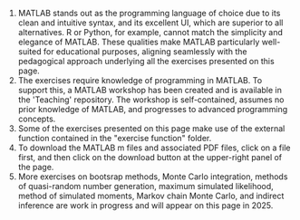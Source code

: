 1. MATLAB stands out as the programming language of choice due to its clean and intuitive syntax, and its excellent UI, which are superior to all alternatives. R or Python, for example, cannot match the simplicity and elegance of MATLAB. These qualities make MATLAB particularly well-suited for educational purposes, aligning seamlessly with the pedagogical approach underlying all the exercises presented on this page.
2. The exercises require knowledge of programming in MATLAB. To support this, a MATLAB workshop has been created and is available in the 'Teaching' repository. The workshop is self-contained, assumes no prior knowledge of MATLAB, and progresses to advanced programming concepts.
3. Some of the exercises presented on this page make use of the external function contained in the "exercise function" folder.
4. To download the MATLAB m files and associated PDF files, click on a file first, and then click on the download button at the upper-right panel of the page.
5. More exercises on bootsrap methods, Monte Carlo integration, methods of quasi-random number generation, maximum simulated likelihood, method of simulated moments, Markov chain Monte Carlo, and indirect inference are work in progress and will appear on this page in 2025.

